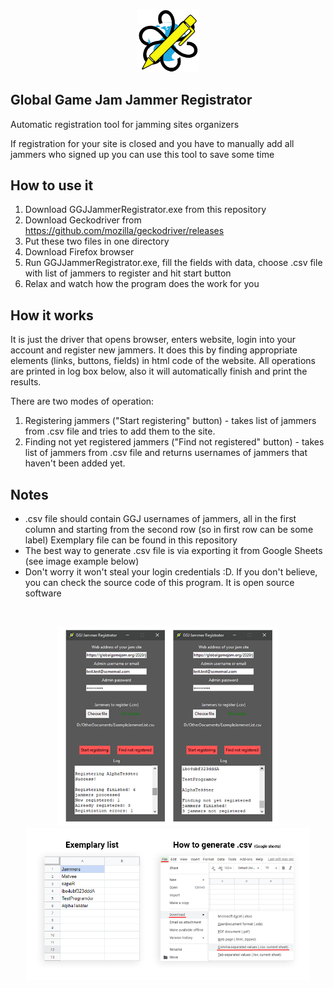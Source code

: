 <p align="center">
  <img src="media/GGJJammerRegistratorLogo.png" img width=20%>
</p>

## Global Game Jam Jammer Registrator
Automatic registration tool for jamming sites organizers

If registration for your site is closed and you have to manually add all jammers who signed up you can use this tool to save some time

## How to use it
1. Download GGJJammerRegistrator.exe from this repository
2. Download Geckodriver from https://github.com/mozilla/geckodriver/releases
3. Put these two files in one directory
4. Download Firefox browser
5. Run GGJJammerRegistrator.exe, fill the fields with data, choose .csv file with list of jammers to register and hit start button
6. Relax and watch how the program does the work for you

## How it works
It is just the driver that opens browser, enters website, login into your account and register new jammers.
It does this by finding appropriate elements (links, buttons, fields) in html code of the website.
All operations are printed in log box below, also it will automatically finish and print the results.

There are two modes of operation:
1. Registering jammers ("Start registering" button) - takes list of jammers from .csv file and tries to add them to the site.
2. Finding not yet registered jammers ("Find not registered" button) - takes list of jammers from .csv file and returns usernames of jammers that haven't been added yet.

## Notes
- .csv file should contain GGJ usernames of jammers, all in the first column and starting from the second row (so in first row can be some label) Exemplary file can be found in this repository
- The best way to generate .csv file is via exporting it from Google Sheets (see image example below)
- Don't worry it won't steal your login credentials :D. If you don't believe, you can check the source code of this program. It is open source software

<br>

<p align="center">
  <img src="media/Screenshot_1.png" img width=70%>
  <br>
  <img src="media/Screenshot_2.png" img width=90%>
</p>
